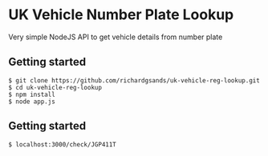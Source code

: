 # UK Vehicle Number Plate Lookup

  Very simple NodeJS API to get vehicle details from number plate

## Getting started

```
$ git clone https://github.com/richardgsands/uk-vehicle-reg-lookup.git
$ cd uk-vehicle-reg-lookup
$ npm install
$ node app.js
```

## Getting started

```
$ localhost:3000/check/JGP411T
```